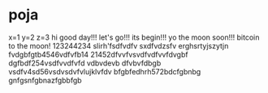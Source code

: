 # poja
x=1
y=2
z=3
hi
good day!!!
let's go!!!
its begin!!!
yo the moon soon!!!
bitcoin to the moon!
123244234
slirh'fsdfvdfv
sxdfvdzsfv
erghsrtyjszytjn
fvdgbfgtb4546vdfvfb14
21452dfvvfvsvdfvdfvvfdvgbf
dgfbdf254vsdfvvdfvfd
vdbvdevb dfvbvfdbgb
vsdfv4sd56vsdvsdvfvlujklvfdv
bfgbfedhrh572bdcfgbnbg
 gnfgsnfgbnazfgbbfgb

